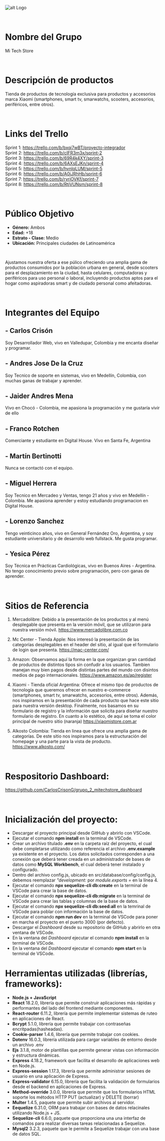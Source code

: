 ![alt Logo](https://i.ibb.co/4ZZJy81/Logo-Color.png)

<br />

# Nombre del Grupo
Mi Tech Store

<br />

# Descripción de productos
Tienda de productos de tecnología exclusiva para productos y accesorios marca Xiaomi (smartphones, smart tv, smarwatchs, scooters, accesorios, periféricos, entre otros).

<br />

# Links del Trello
Sprint 1: https://trello.com/b/bxqi7wBT/proyecto-integrador<br />
Sprint 2: https://trello.com/b/cIFR3m3x/sprint-2<br />
Sprint 3: https://trello.com/b/69R4k4XY/sprint-3<br />
Sprint 4: https://trello.com/b/6AXsEJKn/sprint-4<br />
Sprint 5: https://trello.com/b/hvnlqLUM/sprint-5<br />
Sprint 6: https://trello.com/b/A0jJRhHb/sprint-6<br />
Sprint 7: https://trello.com/b/rvriOVKf/sprint-7<br />
Sprint 8: https://trello.com/b/RtjVUNsm/sprint-8<br />

<br />

# Público Objetivo

- **Género:** Ambos 
- **Edad:** +18
- **Estrato - Clase:** Medio
- **Ubicación:** Principales ciudades de Latinoamérica

<br />

Ajustamos nuestra oferta a ese púlico ofreciendo una amplia gama de productos consumidos por la población urbana en general, desde scooters para el desplazamiento en la ciudad, hasta celulares, computadoras y periféricos para uso personal o laboral, incluyendo productos aptos para el hogar como aspiradoras smart y de ciudado personal como afeitadoras.

<br />

# Integrantes del Equipo
## - Carlos Crisón
Soy Desarrollador Web, vivo en Valledupar, Colombia y me encanta diseñar y programar.

## - Andres Jose De la Cruz
Soy Tecnico de soporte en sistemas, vivo en Medellín, Colombia, con muchas ganas de trabajar y aprender.

## - Jaider Andres Mena
Vivo en Chocó - Colombia, me apasiona la programación y me gustaría vivir de ello

## - Franco Rotchen
Comerciante y estudiante en Digital House. Vivo en Santa Fe, Argentina

## - Martín Bertinotti
Nunca se contactó con el equipo.

## - Miguel Herrera
Soy Tecnico en Mercadeo y Ventas, tengo 21 años y vivo en Medellín - Colombia. Me apasiona aprender y estoy estudiando programacion en Digital House.

## - Lorenzo Sanchez
Tengo veinticinco años, vivo en General Fernández Oro, Argentina, y soy estudiante universitario y de desarrollo web fullstack. Me gusta programar.

## - Yesica Pérez
Soy Técnica en Prácticas Cardiológicas, vivo en Buenos Aires - Argentina. No tengo conocimiento previo sobre programación, pero con ganas de aprender.

<br />

# Sitios de Referencia
1. Mercadolibre: Debido a la presentación de los productos y al menú desplegable que presenta en la versión móvil, que se utilizaron para nuestra versión móvil. https://www.mercadolibre.com.co

2. Mc Center - Tienda Apple: Nos interesó la presentación de las categorías desplegables en el header del sitio, al igual que el formulario de login que presenta. https://mac-center.com/

3. Amazon: Observamos aquí la forma en la que organizan gran cantidad de productos de distintos tipos sin confudir a los usuarios. Tambien manejan muy bien pagos desde distintas partes del mundo con disintos medios de pago internacionales. https://www.amazon.es/ap/register

4. Xiaomi - Tienda oficial Argentina: Ofrece el mismo tipo de productos de tecnología que queremos ofrecer en nuestro e-commerce (smartphones, smart tv, smarwatchs, accesorios, entre otros). Además, nos inspiramos en la presentación de cada producto que hace este sitio para nuestra versión desktop. Finalmente, nos basamos en su formulario de registro y la información que solicita para diseñar nuestro formulario de registro. En cuanto a lo estético, de aquí se toma el color principal de nuestro sitio (naranja) https://xiaomistore.com.ar

5. Alkosto Colombia: Tienda en linea que ofrece una amplia gama de categorías. De este sitio nos inspiramos para la estructuración del homepage y una parte para la vista de producto. https://www.alkosto.com/

<br />

# Respositorio Dashboard:
https://github.com/CarlosCrisonG/grupo_2_mitechstore_dashboard

<br />

# Inicialización del proyecto:
- Descargar el proyecto principal desde GitHub y abrirlo con VSCode.
- Ejecutar el comando **npm install** en la terminal de VSCode.
- Crear un archivo titulado **.env** en la carpeta raíz del proyecto, el cual debe completarse utilizando como referencia el archivo **.env.example** ya existente en el proyecto. Los datos solicitados corresponden a una conexión que deberá tener creada en un administrador de bases de datos como **MySQL Workbench**, el cual deberá tener instalado y configurado.
- Dentro del archivo config.js, ubicado en src/database/config/config.js, debemos reemplazar *"development:* por *module.exports =* en la línea 4.
- Ejecutar el comando **npx sequelize-cli db:create** en la terminal de VSCode para crear la base de datos.
- Ejecutar el comando **npx sequelize-cli db:migrate** en la terminal de VSCode para crear las tablas y columnas de la base de datos.
- Ejecutar el comando **npx sequelize-cli db:seed:all** en la temrinal de VSCode para poblar con información la base de datos.
- Ejecutar el comando **npm run dev** en la terminal de VSCode para poner en marcha el proyecto en el puerto 3000 (por defecto).
- Descargar el *Dashboard* desde su repositorio de GitHub y abrirlo en otra ventana de VSCode.
- En la ventana del *Dashboard* ejecutar el comando **npm install** en la terminal de VSCode.
- En la ventana del *Dashboard* ejecutar el comando **npm start** en la terminal de VSCode.

# Herramientas utilizadas (librerías, frameworks):
- **Node.js + JavaScript**
- **React** 18.2.0, librería que permite construir aplicaciones más rápidas y performantes del lado del frontend mediante componentes.
- **React-router** 6.11.2, librería que permite implementar sistemas de ruteo en aplicaciones de React.
- **Bcrypt** 5.1.0, librería que permite trabajar con contraseñas encritpadas(hasheadas).
- **Cookie-parser** 1.4.6, librería que permite trabajar con cookies. 
- **Dotenv** 16.0.3, librería utilizada para cargar variables de entorno desde un archivo .env
- **Ejs** 3.1.8, motor de plantillas que permite generar vistas con información y estructura dinámicas.
- **Express** 4.18.2, framework que facilita el desarrollo de aplicaciones web en Node.js. 
- **Express-session** 1.17.3, librería que permite administrar sesiones de usuario en una aplicación de Express.
- **Express-validator** 6.15.0, librería que facilita la validación de formularios desde el backend en aplicaciones de Express.
- **Method-override** 3.0.0, librería que permite que los formularios HTML soporte los métodos HTTP PUT (actualizar) y DELETE (borrar)
- **Multer** 1.4.5, paquete que permite subir archivos al servidor.
- **Eequelize** 6.31.0, ORM para trabajar con bases de datos relacinales utilizando Node.js + JS.
- **Sequelize-cli** 6.6.0, paquete que proporciona una una interfaz de comandos para realizar diversas tareas relacionadas a Sequelize.
- **Mysql2** 3.2.3, paquete que le permite a Sequelize trabajar con una base de datos SQL.